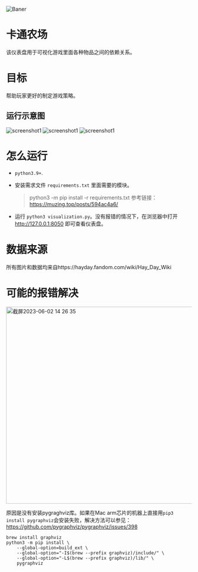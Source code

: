 ![Baner](./assets/logo/Banner.png "Banner")
# 卡通农场
该仪表盘用于可视化游戏里面各种物品之间的依赖关系。

# 目标

帮助玩家更好的制定游戏策略。

## 运行示意图

![screenshot1](./screenshots/screenshot1.png "opt title")
![screenshot1](./screenshots/screenshot2.png "opt title")
![screenshot1](./screenshots/screenshot3.png "opt title")

# 怎么运行

- `python3.9+`.

- 安装需求文件 `requirements.txt` 里面需要的模块。

  > python3 -m pip install -r requirements.txt 参考链接：https://muzing.top/posts/594ac4a6/

- 运行 `python3 visualization.py`。没有报错的情况下，在浏览器中打开 http://127.0.0.1:8050 即可查看仪表盘。

  


# 数据来源

所有图片和数据均来自https://hayday.fandom.com/wiki/Hay_Day_Wiki


# 可能的报错解决

<img width="535" alt="截屏2023-06-02 14 26 35" src="https://github.com/fancyfsz/HayDayDashboard/assets/16755699/a2751aa9-f935-4ab4-9d98-55798577b8d7">


原因是没有安装pygraghviz库。如果在Mac arm芯片的机器上直接用`pip3 install pygraphviz`会安装失败，解决方法可以参见：https://github.com/pygraphviz/pygraphviz/issues/398

```
brew install graphviz
python3 -m pip install \
    --global-option=build_ext \
    --global-option="-I$(brew --prefix graphviz)/include/" \
    --global-option="-L$(brew --prefix graphviz)/lib/" \
    pygraphviz
```

